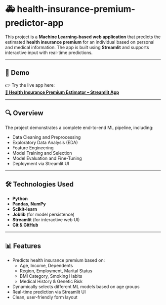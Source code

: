 # 🚑 health-insurance-premium-predictor-app

This project is a **Machine Learning-based web application** that predicts the estimated **health insurance premium** for an individual based on personal and medical information. The app is built using **Streamlit** and supports interactive input with real-time predictions.

---

## 🔗 Demo

👉 Try the live app here:  
[**🏥 Health Insurance Premium Estimator – Streamlit App**](https://ml-health-insurance-premium-predictor--1.streamlit.app)

---

## 🔍 Overview

The project demonstrates a complete end-to-end ML pipeline, including:

- Data Cleaning and Preprocessing
- Exploratory Data Analysis (EDA)
- Feature Engineering
- Model Training and Selection
- Model Evaluation and Fine-Tuning
- Deployment via Streamlit UI

---

## 🛠 Technologies Used

- **Python**
- **Pandas, NumPy**
- **Scikit-learn**
- **Joblib** (for model persistence)
- **Streamlit** (for interactive web UI)
- **Git & GitHub**

---

## 📊 Features

- Predicts health insurance premium based on:
  - Age, Income, Dependents
  - Region, Employment, Marital Status
  - BMI Category, Smoking Habits
  - Medical History & Genetic Risk
- Dynamically selects different ML models based on age groups
- Real-time prediction via Streamlit UI
- Clean, user-friendly form layout
